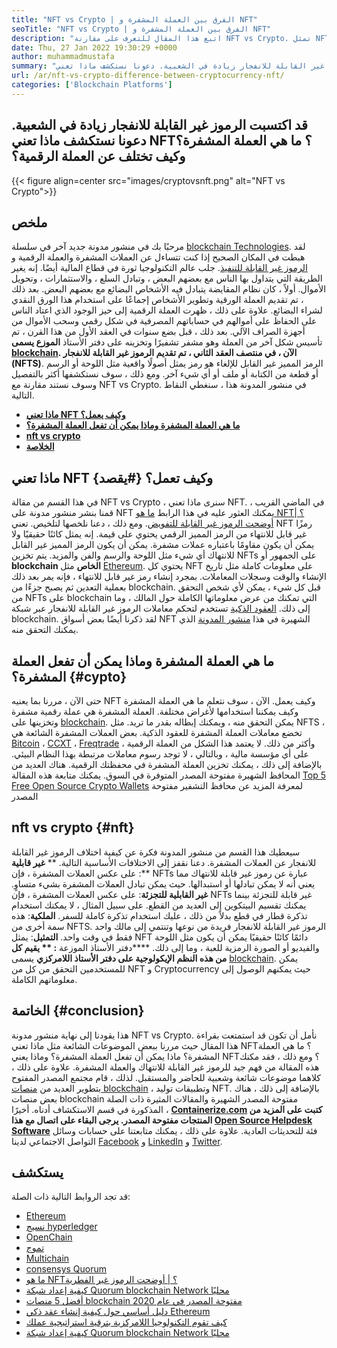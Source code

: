 ```yaml
---
title: "NFT vs Crypto | الفرق بين العملة المشفرة و NFT" 
seoTitle: "NFT vs Crypto | الفرق بين العملة المشفرة و NFT" 
description: "اتبع هذا المقال للتعرف على مقارنة NFT vs Crypto. تمثل NFTs كائنات واقعية حيث يكون التشفير شكلًا مشفرًا من العملة الرقمية." 
date: Thu, 27 Jan 2022 19:30:29 +0000
author: muhammadmustafa
summary: "اكتسبت الرموز غير القابلة للانفجار زيادة في الشعبية. دعونا نستكشف ماذا تعني NFT؟ ما هي العملة المشفرة؟ وكيف تختلف عن العملة الرقمية؟" 
url: /ar/nft-vs-crypto-difference-between-cryptocurrency-nft/
categories: ['Blockchain Platforms']
---
```


## قد اكتسبت الرموز غير القابلة للانفجار زيادة في الشعبية. دعونا نستكشف ماذا تعني NFT؟ ما هي العملة المشفرة؟ وكيف تختلف عن العملة الرقمية؟

{{< figure align=center src="images/cryptovsnft.png" alt="NFT vs Crypto">}}


## ملخص
مرحبًا بك في منشور مدونة جديد آخر في سلسلة [blockchain Technologies][1]. لقد هبطت في المكان الصحيح إذا كنت تتساءل عن العملات المشفرة والعملة الرقمية و [الرموز غير القابلة للتنفيذ][2]. جلب عالم التكنولوجيا ثورة في قطاع المالية أيضًا. إنه يغير الطريقة التي يتداول بها الناس مع بعضهم البعض ، وتبادل السلع ، والاستثمارات ، وتحويل الأموال. أولاً ، كان نظام المقايضة يتبادل فيه الأشخاص البضائع مع بعضهم البعض. بعد ذلك ، تم تقديم العملة الورقية وتطوير الأشخاص إجماعًا على استخدام هذا الورق النقدي لشراء البضائع. علاوة على ذلك ، ظهرت العملة الرقمية إلى حيز الوجود الذي اعتاد الناس على الحفاظ على أموالهم في حساباتهم المصرفية في شكل رقمي وسحب الأموال من أجهزة الصراف الآلي.
بعد ذلك ، قبل بضع سنوات في العقد الأول من هذا القرن ، تم تأسيس شكل آخر من العملة وهو مشفر تشفيرًا وتخزينه على دفتر الأستاذ **الموزع  **يسمى [blockchain][3]. الآن ، في منتصف العقد الثاني ، تم تقديم**   الرموز غير القابلة للانفجار (NFTS)**. الرمز المميز غير القابل للإلغاء هو رمز يمثل أصولًا واقعية مثل اللوحة أو الرسم أو قطعة من الكتابة أو ملف أو أي شيء آخر. ومع ذلك ، سوف نستكشفها أكثر بالتفصيل وسوف نستند مقارنة مع NFT vs Crypto. في منشور المدونة هذا ، سنغطي النقاط التالية.
  * **[ماذا تعني NFT وكيف يعمل؟][4]**
  * **[ما هي العملة المشفرة وماذا يمكن أن تفعل العملة المشفرة؟][5]**
  * **[nft vs crypto][6]**
  * **[الخلاصة][7]**

## ماذا تعني NFT وكيف تعمل؟   {#يقصد}
في هذا القسم من مقالة NFT vs Crypto ، سنرى ماذا تعني NFT. في الماضي القريب ، قمنا بنشر منشور مدونة على NFT يمكنك العثور عليه في هذا الرابط [ما هو NFT؟ | أوضحت الرموز غير القابلة للتفويض][2]. ومع ذلك ، دعنا نلخصها لتلخيص. تعني NFT رمزًا غير قابل للانتهاء من الرمز المميز الرقمي يحتوي على قيمة. إنه يمثل كائنًا حقيقيًا ولا يمكن أن يكون مقاومًا باعتباره عملات مشفرة. يمكن أن يكون الرمز المميز غير القابل للانتهاك أي شيء مثل اللوحة والرسم والفن والمزيد. يتم تخزين NFTs على الجمهور أو  **blockchain الخاص**  مثل [Ethereum][8]. يحتوي كل NFT على معلومات كاملة مثل تاريخ الإنشاء والوقت وسجلات المعاملات. بمجرد إنشاء رمز غير قابل للانتهاء ، فإنه يمر بعد ذلك بعملية التعدين ثم يصبح جزءًا من blockchain.
قبل كل شيء ، يمكن لأي شخص التحقق من NFTs على blockchain التي تمكنك من عرض معلوماتها الكاملة حول المالك ، وما إلى ذلك. [العقود الذكية][9] تستخدم لتحكم معاملات الرموز غير القابلة للانفجار عبر شبكة blockchain. لقد ذكرنا أيضًا بعض أسواق NFT الشهيرة في هذا [منشور المدونة][2] الذي يمكنك التحقق منه.

## ما هي العملة المشفرة وماذا يمكن أن تفعل العملة المشفرة؟   {#cypto}
حتى الآن ، مررنا بما يعنيه NFT وكيف يعمل. الآن ، سوف نتعلم ما هي العملة المشفرة وكيف يمكننا استخدامها لأغراض مختلفة. العملة المشفرة هي عملة رقمية مشفرة وتخزينها على [blockchain][1]. يمكن التحقق منه ، ويمكنك إبطاله بقدر ما تريد. مثل NFTS ، تخضع معاملات العملة المشفرة للعقود الذكية. بعض العملات المشفرة الشائعة هي [Bitcoin][10] ، [CCXT][11] ، [Freqtrade][12] ، وأكثر من ذلك.
لا يعتمد هذا الشكل من العملة الرقمية على أي مؤسسة مالية ، وبالتالي ، لا توجد رسوم معاملات مرتبطة بهذا النظام البيئي. بالإضافة إلى ذلك ، يمكنك تخزين العملة المشفرة في محفظتك الرقمية. هناك العديد من المحافظ الشهيرة مفتوحة المصدر المتوفرة في السوق. يمكنك متابعة هذه المقالة [Top 5 Free Open Source Crypto Wallets][13] لمعرفة المزيد عن محافظ التشفير مفتوحة المصدر

## nft vs crypto   {#nft}
سيعطيك هذا القسم من منشور المدونة فكرة عن كيفية اختلاف الرموز غير القابلة للانفجار عن العملات المشفرة. دعنا نقفز إلى الاختلافات الأساسية التالية.
** **غير قابلية** **: على عكس العملات المشفرة ، فإن NFTs عبارة عن رموز غير قابلة للانتهاك مما يعني أنه لا يمكن تبادلها أو استبدالها. حيث يمكن تبادل العملات المشفرة بشيء متساوٍ.
**غير القابلية للتجزئة**: على عكس العملات المشفرة ، فإن NFTs غير قابلة للتجزئة بينما يمكنك تقسيم البيتكوين إلى العديد من القطع. على سبيل المثال ، لا يمكنك استخدام تذكرة قطار في قطع بدلاً من ذلك ، عليك استخدام تذكرة كاملة للسفر.
**الملكية**: هذه سمة أخرى من NFTS. الرموز غير القابلة للانفجار فريدة من نوعها وتنتمي إلى مالك واحد فقط في وقت واحد.
**التمثيل**: يمثل NFT دائمًا كائنًا حقيقيًا يمكن أن يكون مثل اللوحة والفيديو أو الصورة الرمزية للعبة ، وما إلى ذلك.
****دفتر الأستاذ الموزعة **: ** يقيم كل من هذه النظم الإيكولوجية على دفتر الأستاذ اللامركزي**  يسمى [blockchain][1]. يمكن للمستخدمين التحقق من كل من NFT و Cryptocurrency حيث يمكنهم الوصول إلى معلوماتهم الكاملة.

## الخاتمة   {#conclusion}
هذا يقودنا إلى نهاية منشور مدونة NFT vs Crypto. نأمل أن تكون قد استمتعت بقراءة هذا المقال حيث مررنا ببعض الموضوعات الشائعة مثل ماذا تعني NFT؟ ما هي العملة المشفرة؟ ماذا يمكن أن تفعل العملة المشفرة؟ وماذا يعني NFT؟ ومع ذلك ، فقد مكنك هذه المقالة من فهم جيد للرموز غير القابلة للانتهاك والعملة المشفرة. علاوة على ذلك ، كلاهما موضوعات شائعة وشعبية للحاضر والمستقبل. لذلك ، قام مجتمع المصدر المفتوح بتطوير العديد من [منصات blockchain][1] ، وتطبيقات توليد NFT. بالإضافة إلى ذلك ، هناك بعض منصات blockchain مفتوحة المصدر الشهيرة والمقالات المثيرة ذات الصلة المذكورة في قسم الاستكشاف أدناه.
أخيرًا ، **[Containerize.com][14] **كتبت على المزيد من المنتجات مفتوحة المصدر. يرجى البقاء على اتصال مع هذا**   [Open Source Helpdesk Software][15]** فئة للتحديثات العادية. علاوة على ذلك ، يمكنك متابعتنا على حسابات وسائل التواصل الاجتماعي لدينا [Facebook][16] و [LinkedIn][17] و [Twitter][18].

## يستكشف
قد تجد الروابط التالية ذات الصلة:
  * [Ethereum][8]
  * [نسيج hyperledger][19]
  * [OpenChain][20]
  * [تموج][21]
  * [Multichain][22]
  * [consensys Quorum][23]
  * [ما هو NFT؟ | أوضحت الرموز غير الفطرية][2]
  * [كيفية إعداد شبكة Quorum blockchain Network محليًا][24]
  * [أفضل 5 منصات blockchain مفتوحة المصدر في عام 2020][25]
  * [دليل أساسي حول كيفية إنشاء عقد ذكي Ethereum][26]
  * [كيف تقوم التكنولوجيا اللامركزية بترقية استراتيجية عملك][27]
  * [كيفية إعداد شبكة Quorum blockchain Network محليًا][24]

  
[1]: https://blog.containerize.com/category/blockchain-platforms/
[2]: https://blog.containerize.com/blockchain-platforms/what-is-nft-non-fungible-tokens-explained/
[3]: https://products.containerize.com/blockchain-platforms/
[4]: #mean
[5]: #cypto
[6]: #nft
[7]: #Conclusion
[8]: https://products.containerize.com/blockchain-platforms/ethereum
[9]: https://blog.containerize.com/blockchain-platforms/smart-contract-tutorial-ethereum-blockchain-development/
[10]: https://bitcoin.org/en/
[11]: https://opencollective.com/ccxt
[12]: https://www.freqtrade.io/en/stable/
[13]: https://blog.containerize.com/blockchain-platforms/top-5-free-open-source-crypto-wallets-in-2021/
[14]: https://www.containerize.com/
[15]: https://products.containerize.com/helpdesk/
[16]: https://web.facebook.com/containerize
[17]: https://www.linkedin.com/company/containerize/
[18]: https://twitter.com/containerize_co
[19]: https://products.containerize.com/blockchain-platforms/hyperledger-fabric
[20]: https://products.containerize.com/blockchain-platforms/openchain
[21]: https://products.containerize.com/blockchain-platforms/ripple
[22]: https://products.containerize.com/blockchain-platforms/multichain
[23]: https://products.containerize.com/blockchain-platforms/consensys-quorum
[24]: https://blog.containerize.com/blockchain-platforms/how-to-setup-consensys-quorum-blockchain-network-locally/
[25]: https://blog.containerize.com/blockchain-platforms/top-5-open-source-blockchain-platforms-in-2020/
[26]: https://blog.containerize.com/
[27]: https://blog.containerize.com/2020/11/27/how-decentralized-technology-upgrades-your-business-strategy/
